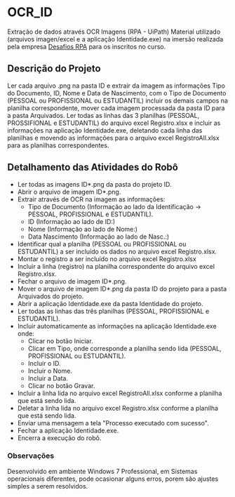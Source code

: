 # OCR_ID
Extração de dados através OCR Imagens (RPA - UiPath)
Material utilizado (arquivos imagen/excel e a aplicação Identidade.exe) na imersão realizada pela empresa [Desafios RPA](https://desafiosrpa.com.br/) para os inscritos no curso.

## Descrição do Projeto
Ler cada arquivo .png na pasta ID e extrair da imagem as informações Tipo do Documento, ID, Nome e Data de Nascimento, com o Tipo de Documento (PESSOAL ou PROFISSIONAL ou ESTUDANTIL) incluir os demais campos na planilha correspondente, mover cada imagem processada da pasta ID para a pasta Arquivados.
Ler todas as linhas das 3 planilhas (PESSOAL, PROSSIFIONAL e ESTUDANTIL) do arquivo excel Registro.xlsx e incluir as informações na aplicação Identidade.exe, deletando cada linha das planilhas e movendo as informações para o arquivo excel RegistroAll.xlsx para as planilhas correspondentes.

## Detalhamento das Atividades do Robô
  * Ler todas as imagens ID*.png da pasta do projeto ID.
  * Abrir o arquivo de imagem ID*.png.
  * Extrair através de OCR na imagem as informações:
      * Tipo de Documento (Informação ao lado da Identificação -> PESSOAL, PROFISSIONAL e ESTUDANTIL).
      * ID (Informação ao lado de ID:)
      * Nome (Informação ao lado de Nome:)
      * Data Nascimento (Informação ao lado de Nasc.:)
  * Identificar qual a planilha (PESSOAL ou PROFISSIONAL ou ESTUDANTIL) a ser incluído os dados no arquivo excel Registro.xlsx.
  * Montar o registro a ser incluído no arquivo excel Registro.xlsx 
  * Incluir a linha (registro) na planilha correspondente do arquivo excel Registro.xlsx.
  * Fechar o arquivo de imagem ID*.png.
  * Mover o arquivo de imagem ID*.png da pasta ID do projeto para a pasta Arquivados do projeto.
  * Abrir a aplicação Identidade.exe da pasta Identidade do projeto.
  * Ler todas as linhas das três planilhas (PESSOAL, PROFISSIONAL e ESTUDANTIL).
  * Incluir automaticamente as informações na aplicação Identidade.exe onde:
      * Clicar no botão Iniciar.
      * Clicar em Tipo, onde corresponde a planilha sendo lida (PESSOAL, PROFISSIONAL ou ESTUDANTIL).
      * Incluir o ID.
      * Incluir o Nome.
      * Incluir a Data.
      * Clicar no botão Gravar.
  * Incluir a linha lida no arquivo excel RegistroAll.xlsx conforme a planilha que está sendo lida.
  * Deletar a linha lida no arquivo excel Registro.xlsx conforme a planilha que está sendo lida.
  * Enviar uma mensagem a tela "Processo executado com sucesso".
  * Fechar a aplicação Identidade.exe.
  * Encerra a execução do robô.
  
  ### Observações
  Desenvolvido em ambiente Windows 7 Professional, em Sistemas operacionais diferentes, pode ocasionar alguns erros, porem são ajustes simples a serem resolvidos.
